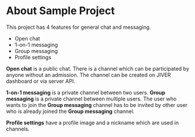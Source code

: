 # About Sample Project

This project has 4 features for general chat and messaging.

* Open chat
* 1-on-1 messaging
* Group messaging
* Profile settings

**Open chat** is a public chat. There is a channel which can be participated by anyone without an admission. The channel can be created on JIVER dashboard or via server API.

**1-on-1 messaging** is a private channel between two users. **Group messaging** is a private channel between multiple users. The user who wants to join the **Group messaging** channel has to be invited by other user who is already joined the **Group messaging** channel.

**Profile settings** have a profile image and a nickname which are used in channels.